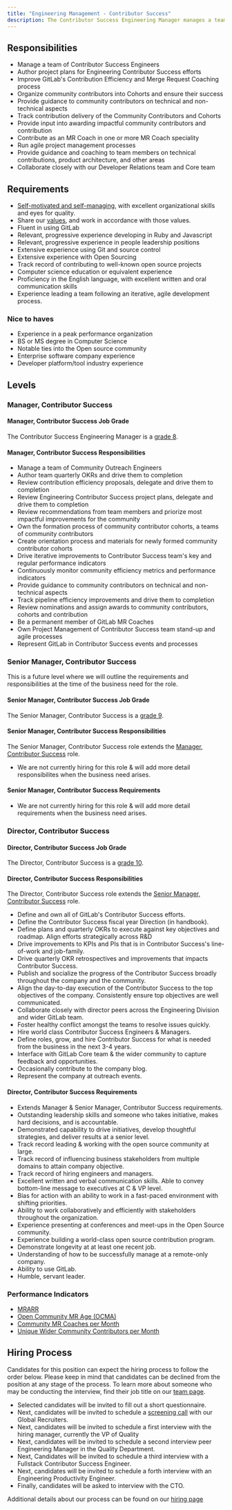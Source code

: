 ```yaml
---
title: "Engineering Management - Contributor Success"
description: The Contributor Success Engineering Manager manages a team of full-stack engineers driving efficiency and improvements of our contribution process.
---
```


## Responsibilities

- Manage a team of Contributor Success Engineers
- Author project plans for Engineering Contributor Success efforts
- Improve GitLab's Contribution Efficiency and Merge Request Coaching process
- Organize community contributors into Cohorts and ensure their success
- Provide guidance to community contributors on technical and non-technical aspects
- Track contribution delivery of the Community Contributors and Cohorts
- Provide input into awarding impactful community contributors and contribution
- Contribute as an MR Coach in one or more MR Coach speciality
- Run agile project management processes
- Provide guidance and coaching to team members on technical contributions, product architecture, and other areas
- Collaborate closely with our Developer Relations team and Core team

## Requirements

- [Self-motivated and self-managing](/handbook/values/#efficiency), with excellent organizational skills and eyes for quality.
- Share our [values](/handbook/values/), and work in accordance with those values.
- Fluent in using GitLab
- Relevant, progressive experience developing in Ruby and Javascript
- Relevant, progressive experience in people leadership positions
- Extensive experience using Git and source control
- Extensive experience with Open Sourcing
- Track record of contributing to well-known open source projects
- Computer science education or equivalent experience
- Proficiency in the English language, with excellent written and oral communication skills
- Experience leading a team following an iterative, agile development process.

### Nice to haves

- Experience in a peak performance organization
- BS or MS degree in Computer Science
- Notable ties into the Open source community
- Enterprise software company experience
- Developer platform/tool industry experience

## Levels

### Manager, Contributor Success

#### Manager, Contributor Success Job Grade

The Contributor Success Engineering Manager  is a [grade 8](/handbook/total-rewards/compensation/compensation-calculator/#gitlab-job-grades).

#### Manager, Contributor Success Responsibilities

- Manage a team of Community Outreach Engineers
- Author team quarterly OKRs and drive them to completion
- Review contribution efficiency proposals, delegate and drive them to completion
- Review Engineering Contributor Success project plans, delegate and drive them to completion
- Review recommendations from team members and priorize most impactful improvements for the community
- Own the formation process of community contributor cohorts, a teams of community contributors
- Create orientation process and materials for newly formed community contributor cohorts
- Drive iterative improvements to Contributor Success team's key and regular performance indicators
- Continuously monitor community efficiency metrics and performance indicators
- Provide guidance to community contributors on technical and non-technical aspects
- Track pipeline efficiency improvements and drive them to completion
- Review nominations and assign awards to community contributors, cohorts and contribution
- Be a permanent member of GitLab MR Coaches
- Own Project Management of Contributor Success team stand-up and agile processes
- Represent GitLab in Contributor Success events and processes

### Senior Manager, Contributor Success

This is a future level where we will outline the requirements and responsibilities at the time of the business need for the role.

#### Senior Manager, Contributor Success Job Grade

The Senior Manager, Contributor Success  is a [grade 9](/handbook/total-rewards/compensation/compensation-calculator/#gitlab-job-grades).

#### Senior Manager, Contributor Success Responsibilities

The Senior Manager, Contributor Success role extends the [Manager, Contributor Success](#manager-contributor-success) role.

- We are not currently hiring for this role & will add more detail responsibilites when the business need arises.

#### Senior Manager, Contributor Success Requirements

- We are not currently hiring for this role & will add more detail requirements when the business need arises.

### Director, Contributor Success

#### Director, Contributor Success Job Grade

The Director, Contributor Success  is a [grade 10](/handbook/total-rewards/compensation/compensation-calculator/#gitlab-job-grades).

#### Director, Contributor Success Responsibilities

The Director, Contributor Success role extends the [Senior Manager, Contributor Success](#senior-manager-contributor-success) role.

- Define and own all of GitLab's Contributor Success efforts.
- Define the Contributor Success fiscal year Direction (in handbook).
- Define plans and quarterly OKRs to execute against key objectives and roadmap. Align efforts strategically across R&D
- Drive improvements to KPIs and PIs that is in Contributor Success's line-of-work and job-family.
- Drive quarterly OKR retrospectives and improvements that impacts Contributor Success.
- Publish and socialize the progress of the Contributor Success broadly throughout the company and the community.
- Align the day-to-day execution of the Contributor Success to the top objectives of the company. Consistently ensure top objectives are well communicated.
- Collaborate closely with director peers across the Engineering Division and wider GitLab team.
- Foster healthy conflict amongst the teams to resolve issues quickly.
- Hire world class Contributor Success Engineers & Managers.
- Define roles, grow, and hire Contributor Success for what is needed from the business in the next 3-4 years.
- Interface with GitLab Core team & the wider community to capture feedback and opportunities.
- Occasionally contribute to the company blog.
- Represent the company at outreach events.

#### Director, Contributor Success Requirements

- Extends Manager & Senior Manager, Contributor Success requirements.
- Outstanding leadership skills and someone who takes initiative, makes hard decisions, and is accountable.
- Demonstrated capability to drive initiatives, develop thoughtful strategies, and deliver results at a senior level.
- Track record leading & working with the open source community at large.
- Track record of influencing business stakeholders from multiple domains to attain company objective.
- Track record of hiring engineers and managers.
- Excellent written and verbal communication skills. Able to convey bottom-line message to executives at C & VP level.
- Bias for action with an ability to work in a fast-paced environment with shifting priorities.
- Ability to work collaboratively and efficiently with stakeholders throughout the organization.
- Experience presenting at conferences and meet-ups in the Open Source community.
- Experience building a world-class open source contribution program.
- Demonstrate longevity at at least one recent job.
- Understanding of how to be successfully manage at a remote-only company.
- Ability to use GitLab.
- Humble, servant leader.

### Performance Indicators

- [MRARR](https://about.gitlab.com/handbook/engineering/quality/performance-indicators/#mrarr)
- [Open Community MR Age (OCMA)](https://about.gitlab.com/handbook/engineering/quality/performance-indicators/#open-community-mr-age-ocma)
- [Community MR Coaches per Month](https://about.gitlab.com/handbook/engineering/quality/performance-indicators/#community-mr-coaches-per-month)
- [Unique Wider Community Contributors per Month](https://about.gitlab.com/handbook/engineering/quality/performance-indicators/#unique-wider-community-contributors-per-month)

## Hiring Process

Candidates for this position can expect the hiring process to follow the order below. Please keep in mind that candidates can be declined from the position at any stage of the process. To learn more about someone who may be conducting the interview, find their job title on our [team page](/handbook/company/team/).

- Selected candidates will be invited to fill out a short questionnaire.
- Next, candidates will be invited to schedule a [screening call](/handbook/hiring/#screening-call) with our Global Recruiters.
- Next, candidates will be invited to schedule a first interview with the hiring manager, currently the VP of Quality
- Next, candidates will be invited to schedule a second interview peer Engineering Manager in the Quality Department.
- Next, Candidates will be invited to schedule a third interview with a Fullstack Contributor Success Engineer.
- Next, candidates will be invited to schedule a forth interview with an Engineering Productivity Engineer.
- Finally, candidates will be asked to interview with the CTO.

Additional details about our process can be found on our [hiring page](/handbook/hiring/)
